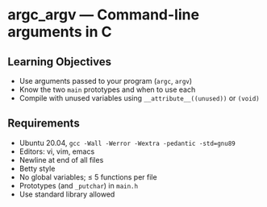 # argc_argv — Command-line arguments in C

## Learning Objectives
- Use arguments passed to your program (`argc`, `argv`)
- Know the two `main` prototypes and when to use each
- Compile with unused variables using `__attribute__((unused))` or `(void)`

## Requirements
- Ubuntu 20.04, `gcc -Wall -Werror -Wextra -pedantic -std=gnu89`
- Editors: vi, vim, emacs
- Newline at end of all files
- Betty style
- No global variables; ≤ 5 functions per file
- Prototypes (and `_putchar`) in `main.h`
- Use standard library allowed

